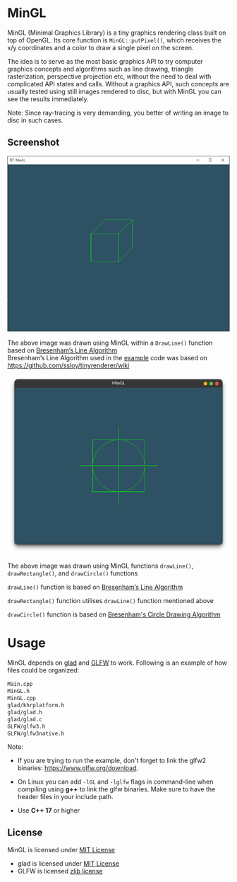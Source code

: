MinGL
==========

MinGL (Minimal Graphics Library) is a tiny graphics rendering class built on top of OpenGL. Its core function is `MinGL::putPixel()`, which receives the x/y coordinates and a color to draw a single pixel on the screen.  

The idea is to serve as the most basic graphics API to try computer graphics concepts and algorithms such as line drawing, triangle rasterization, perspective projection etc, without the need to deal with complicated API states and calls. Without a graphics API, such concepts are usually tested using still images rendered to disc, but with MinGL you can see the results immediately.

Note: Since ray-tracing is very demanding, you better of writing an image to disc in such cases.

## Screenshot

![screenshot of a cube rendered with the sample program](/Example/MinGL_Example.PNG?raw=true)

The above image was drawn using MinGL within a `DrawLine()` function based on [Bresenham’s Line Algorithm](https://en.wikipedia.org/wiki/Bresenham%27s_line_algorithm)  
Bresenham’s Line Algorithm used in the [example](Example/Main.cpp) code was based on https://github.com/ssloy/tinyrenderer/wiki

![screenshot of a target rendered with the ShapeSample program](/Example/MinGL_ShapesExample.png?raw=true)

The above image was drawn using MinGL functions `drawLine()`, `drawRectangle()`, and `drawCircle()` functions

`drawLine()` function is based on [Bresenham’s Line Algorithm](https://en.wikipedia.org/wiki/Bresenham%27s_line_algorithm) 

`drawRectangle()` function utilises `drawLine()` function mentioned above

`drawCircle()` function is based on [Bresenham's Circle Drawing Algorithm](https://www.geeksforgeeks.org/bresenhams-circle-drawing-algorithm/)

Usage
=====

MinGL depends on [glad](https://glad.dav1d.de/) and [GLFW](https://www.glfw.org/) to work. Following is an example of how files could be organized:
```
Main.cpp
MinGL.h
MinGL.cpp
glad/khrplatform.h
glad/glad.h
glad/glad.c
GLFW/glfw3.h
GLFW/glfw3native.h
```

Note:

- If you are trying to run the example, don't forget to link the glfw2 binaries: https://www.glfw.org/download. 

- On Linux you can add `-lGL` and `-lglfw` flags in command-line when compiling using **g++** to link the glfw binaries. Make sure to have the header files in your include path.

- Use **C++ 17** or higher


## License
MinGL is licensed under [MIT License](LICENSE)
- glad is licensed under [MIT License](https://github.com/Dav1dde/glad/blob/master/LICENSE)
- GLFW is licensed [zlib license](https://github.com/glfw/glfw/blob/master/LICENSE.md)
